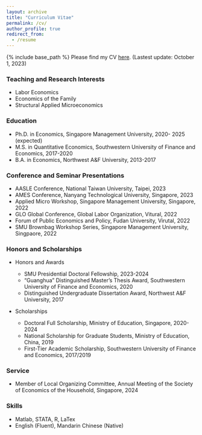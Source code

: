 ```yaml
---
layout: archive
title: "Curriculum Vitae"
permalink: /cv/
author_profile: true
redirect_from:
  - /resume
---
```


{% include base_path %}
Please find my CV [here](https://Yutao-Wang-Econ.github.io/files/NEWCV.pdf). (Lastest update: October 1, 2023)


### Teaching and Research Interests
  * Labor Economics
  * Economics of the Family
  * Structural Applied Microeconomics

### Education
* Ph.D. in Economics, Singapore Management University, 2020- 2025 (expected)
* M.S. in Quantitative Economics, Southwestern University of Finance and Economics, 2017-2020
* B.A. in Economics, Northwest A&F University, 2013-2017

### Conference and Seminar Presentations
* AASLE Conference, National Taiwan University, Taipei, 2023
* AMES Conference, Nanyang Technological University, Singapore, 2023
* Applied Micro Workshop, Singapore Management University, Singapore, 2022
* GLO Global Conference, Global Labor Organization, Vitural, 2022
* Forum of Public Economics and Policy, Fudan University, Virutal, 2022
* SMU Brownbag Workshop Series, Singapore Management University, Singpaore, 2022

### Honors and Scholarships
* Honors and Awards
  * SMU Presidential Doctoral Fellowship, 2023-2024
  * “Guanghua” Distinguished Master’s Thesis Award, Southwestern University of Finance and Economics, 2020
  * Distinguished Undergraduate Dissertation Award, Northwest A&F University, 2017
 
* Scholarships
  * Doctoral Full Scholarship, Ministry of Education, Singapore, 2020-2024
  * National Scholarship for Graduate Students, Ministry of Education, China, 2019
  * First-Tier Academic Scholarship, Southwestern University of Finance and Economics, 2017/2019

### Service
* Member of Local Organizing Committee, Annual Meeting of the Society of Economics of the Household, Singapore, 2024

### Skills
* Matlab, STATA, R, LaTex
* English (Fluent), Mandarin Chinese (Native)
